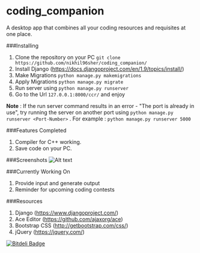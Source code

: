 # coding_companion
A desktop app that combines all your coding resources and requisites at one place.

###Installing
1. Clone the repository on your PC `git clone https://github.com/nikhil96sher/coding_companion/`
2. Install Django (https://docs.djangoproject.com/en/1.9/topics/install/)
3. Make Migrations `python manage.py makemigrations`
4. Apply Migrations `python manage.py migrate`
3. Run server using `python manage.py runserver`
4. Go to the Url `127.0.0.1:8000/ccr/` and enjoy

**Note** : If the run server command results in an error - "The port is already in use", try running the server on another port using `python manage.py runserver <Port-Number>` . For example : `python manage.py runserver 5000`

###Features Completed
1. Compiler for C++ working.
2. Save code on your PC.

###Screenshots
![Alt text](https://github.com/nikhil96sher/coding_companion/blob/master/screenshots/compile_error.png "Screenshot")

###Currently Working On
1. Provide input and generate output
2. Reminder for upcoming coding contests

###Resources
1. Django (https://www.djangoproject.com/)
2. Ace Editor (https://github.com/ajaxorg/ace)
3. Bootstrap CSS (http://getbootstrap.com/css/)
4. jQuery (https://jquery.com/)

[![Bitdeli Badge](https://d2weczhvl823v0.cloudfront.net/nikhil96sher/coding_companion/trend.png)](https://bitdeli.com/free "Bitdeli Badge")
